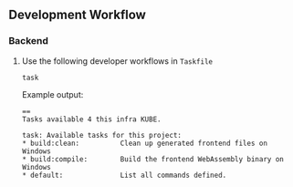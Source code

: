 ## Development Workflow

### Backend

1. Use the following developer workflows in `Taskfile`

    ```text
    task
    ```

   Example output:

    ```text
    ==
    Tasks available 4 this infra KUBE.
    
    task: Available tasks for this project:
    * build:clean:          Clean up generated frontend files on Windows
    * build:compile:        Build the frontend WebAssembly binary on Windows
    * default:              List all commands defined.
   ```   
   